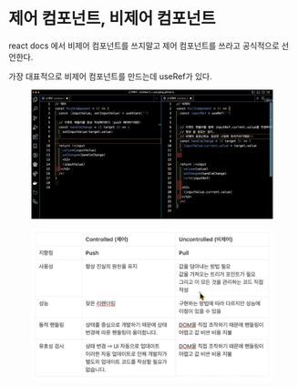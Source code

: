 # 제어 컴포넌트, 비제어 컴포넌트

react docs 에서 비제어 컴포넌트를 쓰지말고 제어 컴포넌트를 쓰라고 공식적으로 선언한다.

가장 대표적으로 비제어 컴포넌트를 만드는데 useRef가 있다.

<figure><img src="../.gitbook/assets/image (15).png" alt=""><figcaption></figcaption></figure>

<figure><img src="../.gitbook/assets/image (2).png" alt=""><figcaption></figcaption></figure>



















